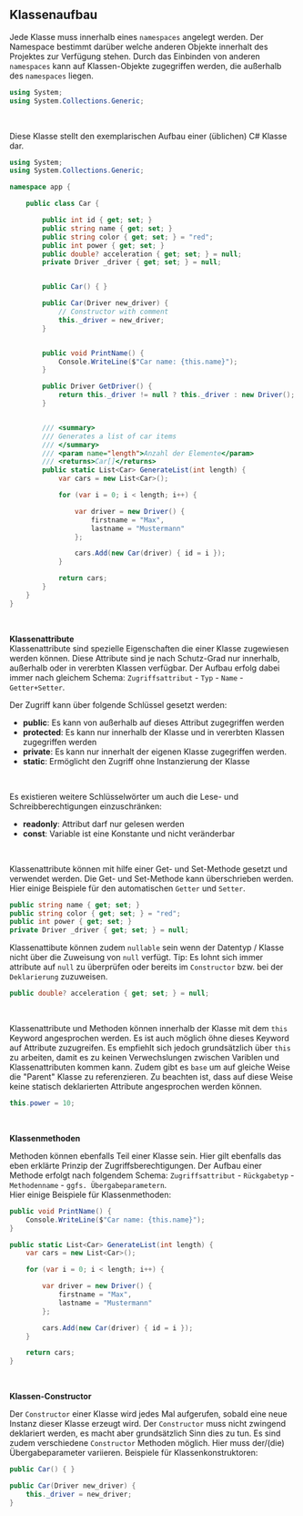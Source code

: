 ## Klassenaufbau
Jede Klasse muss innerhalb eines `namespaces` angelegt werden. Der Namespace bestimmt darüber welche anderen Objekte innerhalt des Projektes zur Verfügung stehen.
Durch das Einbinden von anderen `namespaces` kann auf Klassen-Objekte zugegriffen werden, die außerhalb des `namespaces` liegen.
```C#
using System;
using System.Collections.Generic;
```

<br />

Diese Klasse stellt den exemplarischen Aufbau einer (üblichen) C# Klasse dar.
```C#
using System;
using System.Collections.Generic;

namespace app {

    public class Car {

        public int id { get; set; }
        public string name { get; set; }
        public string color { get; set; } = "red";
        public int power { get; set; }
        public double? acceleration { get; set; } = null;
        private Driver _driver { get; set; } = null;


        public Car() { }

        public Car(Driver new_driver) {
            // Constructor with comment
            this._driver = new_driver;
        }


        public void PrintName() {
            Console.WriteLine($"Car name: {this.name}");
        }

        public Driver GetDriver() {
            return this._driver != null ? this._driver : new Driver();
        }


        /// <summary>
        /// Generates a list of car items
        /// </summary>
        /// <param name="length">Anzahl der Elemente</param>
        /// <returns>Car[]</returns>        
        public static List<Car> GenerateList(int length) {
            var cars = new List<Car>();

            for (var i = 0; i < length; i++) {

                var driver = new Driver() {
                    firstname = "Max",
                    lastname = "Mustermann"
                };

                cars.Add(new Car(driver) { id = i });
            }

            return cars;
        }
    }
}
```

<br />

**Klassenattribute**
<br>
Klassenattribute sind spezielle Eigenschaften die einer Klasse zugewiesen werden können. Diese Attribute sind je nach Schutz-Grad nur innerhalb, außerhalb oder in vererbten Klassen verfügbar.
Der Aufbau erfolg dabei immer nach gleichem Schema: `Zugriffsattribut` - `Typ` - `Name` - `Getter+Setter`.

Der Zugriff kann über folgende Schlüssel gesetzt werden:
- **public**: Es kann von außerhalb auf dieses Attribut zugegriffen werden
- **protected**: Es kann nur innerhalb der Klasse und in vererbten Klassen zugegriffen werden
- **private**: Es kann nur innerhalt der eigenen Klasse zugegriffen werden.
- **static**: Ermöglicht den Zugriff ohne Instanzierung der Klasse

<br>

Es existieren weitere Schlüsselwörter um auch die Lese- und Schreibberechtigungen einzuschränken:
- **readonly**: Attribut darf nur gelesen werden
- **const**: Variable ist eine Konstante und nicht veränderbar

<br>

Klassenattribute können mit hilfe einer Get- und Set-Methode gesetzt und verwendet werden. Die Get- und Set-Methode kann überschrieben werden. Hier einige Beispiele für den automatischen `Getter` und `Setter`.
```C#
public string name { get; set; }
public string color { get; set; } = "red";
public int power { get; set; }
private Driver _driver { get; set; } = null;
```

Klassenattibute können zudem `nullable` sein wenn der Datentyp / Klasse nicht über die Zuweisung von `null` verfügt. Tip: Es lohnt sich immer attribute auf `null` zu überprüfen oder bereits im `Constructor` bzw. bei der `Deklarierung` zuzuweisen.
```C#
public double? acceleration { get; set; } = null;
```

<br>

Klassenattribute und Methoden können innerhalb der Klasse mit dem `this` Keyword angesprochen werden. Es ist auch möglich öhne dieses Keyword auf Attribute zuzugreifen. Es empfiehlt sich jedoch grundsätzlich über `this` zu arbeiten, damit es zu keinen Verwechslungen zwischen Variblen und Klassenattributen kommen kann. 
Zudem gibt es `base` um auf gleiche Weise die "Parent" Klasse zu referenzieren. Zu beachten ist, dass auf diese Weise keine statisch deklarierten Attribute angesprochen werden können.
```C#
this.power = 10;
```

<br>

**Klassenmethoden**

Methoden können ebenfalls Teil einer Klasse sein. Hier gilt ebenfalls das eben erklärte Prinzip der Zugriffsberechtigungen. 
Der Aufbau einer Methode erfolgt nach folgendem Schema: `Zugriffsattribut` - `Rückgabetyp` - `Methodenname` - `ggfs. Übergabeparametern`.
<br>
Hier einige Beispiele für Klassenmethoden:

```C#
public void PrintName() {
    Console.WriteLine($"Car name: {this.name}");
}

public static List<Car> GenerateList(int length) {
    var cars = new List<Car>();

    for (var i = 0; i < length; i++) {

        var driver = new Driver() {
            firstname = "Max",
            lastname = "Mustermann"
        };

        cars.Add(new Car(driver) { id = i });
    }

    return cars;
}
```

<br>

**Klassen-Constructor**

Der `Constructor` einer Klasse wird jedes Mal aufgerufen, sobald eine neue Instanz dieser Klasse erzeugt wird. Der `Constructor` muss nicht zwingend deklariert werden, es macht aber grundsätzlich Sinn dies zu tun.
Es sind zudem verschiedene `Constructor` Methoden möglich. Hier muss der/(die) Übergabeparameter variieren. Beispiele für Klassenkonstruktoren:
```C#
public Car() { }

public Car(Driver new_driver) {
    this._driver = new_driver;
}
```
